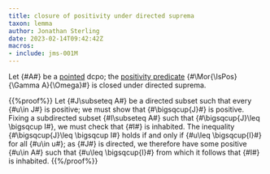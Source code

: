 ```yaml
---
title: closure of positivity under directed suprema
taxon: lemma
author: Jonathan Sterling
date: 2023-02-14T09:42:42Z
macros:
- include: jms-001M
---
```


Let {#A#} be a [pointed](jms-001S) dcpo; the [positivity predicate](jms-001M) {#\Mor{\IsPos}{\Gamma A}{\Omega}#} is closed under directed suprema.

{{%proof%}}
Let {#J\subseteq A#} be a directed subset such that every {#u\in J#} is positive; we must show that {#\bigsqcup{J}#} is positive. Fixing a subdirected subset {#I\subseteq A#} such that {#\bigsqcup{J}\leq \bigsqcup I#}, we must check that {#I#} is inhabited. The inequality {#\bigsqcup{J}\leq \bigsqcup I#} holds if and only if {#u\leq \bigsqcup{I}#} for all {#u\in u#}; as {#J#} is directed, we therefore have some positive {#u\in A#} such that {#u\leq \bigsqcup{I}#} from which it follows that {#I#} is inhabited.
{{%/proof%}}
